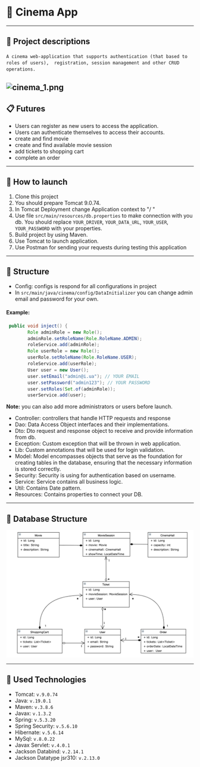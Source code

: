 # :movie_camera: Cinema App

---

## :speech_balloon: Project descriptions
`A cinema web-application that supports authentication (that based to roles of users), 
registration, session management and other CRUD operations.`

![cinema_1.png](cinema_1.png)
---

## :clipboard: Futures
+ Users can register as new users to access the application.
+ Users can authenticate themselves to access their accounts.
+ create and find movie
+ create and find available movie session
+ add tickets to shopping cart
+ complete an order
---
## :running: How to launch

1. Clone this project
2. You should prepare Tomcat 9.0.74.
3. In Tomcat Deployment change Application context to "/ "
4. Use file `src/main/resources/db.properties` to make connection with you db.
You should replace `YOUR_DRIVER`, `YOUR_DATA_URL`,
`YOUR_USER`, `YOUR_PASSWORD` with your properties.
5. Build project by using Maven.
6. Use Tomcat to launch application.
7. Use Postman for sending your requests during testing this application
---
## :open_file_folder: Structure
+ Config: configs is respond for all configurations in project
+ In `src/main/java/cinema/config/DataInitializer` you can change
admin email and password for your own.

#### Example:
```java
 public void inject() {
        Role adminRole = new Role();
        adminRole.setRoleName(Role.RoleName.ADMIN);
        roleService.add(adminRole);
        Role userRole = new Role();
        userRole.setRoleName(Role.RoleName.USER);
        roleService.add(userRole);
        User user = new User();
        user.setEmail("admin@i.ua"); // YOUR EMAIL
        user.setPassword("admin123"); // YOUR PASSWORD
        user.setRoles(Set.of(adminRole));
        userService.add(user);
```
**Note:** you can also add more administrators or 
users before launch.

+ Controller: controllers that handle HTTP requests
and response
+ Dao: Data Access Object interfaces and their implementations.
+ Dto: Dto request and response object to receive and provide
information from db.
+ Exception: Custom exception that will be thrown in web application.
+ Lib: Custom annotations that will be used for login validation.
+ Model: Model encompasses objects that serve as the 
foundation for creating tables in the database, ensuring that the 
necessary information is stored correctly.
+ Security: Security is using for authentication based on username.
+ Service: Service contains all business logic.
+ Util: Contains Date pattern.
+ Resources: Contains properties to connect your DB.
---
## :floppy_disk: Database Structure

![239759497-d095ac55-8132-4c75-844a-2801f684e467.png](239759497-d095ac55-8132-4c75-844a-2801f684e467.png)

---
## :key: Used Technologies
+ Tomcat: `v.9.0.74`
+ Java: `v.19.0.1`
+ Maven: `v.3.8.6`
+ Javax: `v.1.3.2`
+ Spring: `v.5.3.20`
+ Spring Security: `v.5.6.10`
+ Hibernate: `v.5.6.14`
+ MySql: `v.8.0.22`
+ Javax Servlet: `v.4.0.1`
+ Jackson Databind: `v.2.14.1`
+ Jackson Datatype jsr310: `v.2.13.0`

